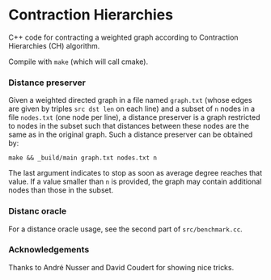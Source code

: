 # Contraction Hierarchies

C++ code for contracting a weighted graph according to Contraction Hierarchies (CH) algorithm. 

Compile with `make` (which will call cmake).

### Distance preserver

Given a weighted directed graph in a file named `graph.txt` (whose edges are given by triples `src dst len` on each line) and a subset of `n` nodes in a file `nodes.txt` (one node per line), a distance preserver is a graph restricted to nodes in the subset such that distances between these nodes are the same as in the original graph. Such a distance preserver can be obtained by:

```
make && _build/main graph.txt nodes.txt n
```

The last argument indicates to stop as soon as average degree reaches that value. If a value smaller than `n` is provided, the graph may contain additional nodes than those in the subset.


### Distanc oracle

For a distance oracle usage, see the second part of `src/benchmark.cc`.


### Acknowledgements

Thanks to André Nusser and David Coudert for showing nice tricks.



